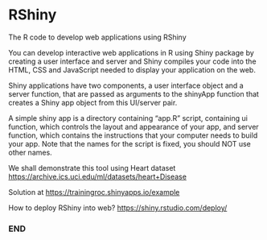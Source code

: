 # RShiny
The R code to develop web applications using RShiny

You can develop interactive web applications in R using Shiny package by creating a user interface and server and Shiny compiles your code into the HTML, CSS and JavaScript
needed to display your application on the web.

Shiny applications have two components, a user interface object and a server function, that are passed as arguments to the shinyApp function that creates a Shiny app object from
this UI/server pair.

A simple shiny app is a directory containing “app.R” script, containing ui function, which controls the layout and appearance of your app, and server function, which contains
the instructions that your computer needs to build your app. Note that the names for the script is fixed, you should NOT use other names. 

We shall demonstrate this tool using Heart dataset https://archive.ics.uci.edu/ml/datasets/heart+Disease

Solution at https://trainingroc.shinyapps.io/example

How to deploy RShiny into web? https://shiny.rstudio.com/deploy/

### END ###
